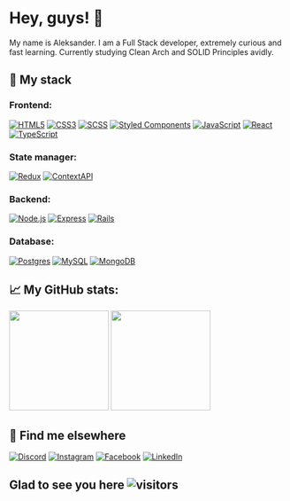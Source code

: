 # Hey, guys! :wave:

My name is Aleksander.
I am a Full Stack developer, extremely curious and fast learning.
Currently studying Clean Arch and SOLID Principles avidly.

## :page_with_curl: My stack

### Frontend:

[![HTML5](https://img.shields.io/badge/html5%20-%23E34F26.svg?&style=for-the-badge&logo=html5&logoColor=white)](#)
[![CSS3](https://img.shields.io/badge/css3%20-%231572B6.svg?&style=for-the-badge&logo=css3&logoColor=white)](#)
[![SCSS](https://img.shields.io/badge/SASS%20-hotpink.svg?&style=for-the-badge&logo=SASS&logoColor=white)](#)
[![Styled Components](https://img.shields.io/badge/styled--components-DB7093?style=for-the-badge&logo=styled-components&logoColor=white)](#)
[![JavaScript](https://img.shields.io/badge/javascript%20-%23c4c417.svg?&style=for-the-badge&logo=javascript&logoColor=w)](#)
[![React](https://img.shields.io/badge/react%20-%2320232a.svg?&style=for-the-badge&logo=react&logoColor=%2361DAFB)](#)
[![TypeScript](https://img.shields.io/badge/typescript-%23007ACC.svg?style=for-the-badge&logo=typescript&logoColor=white)](#)

### State manager:

[![Redux](https://img.shields.io/badge/redux%20-%23593d88.svg?&style=for-the-badge&logo=redux&logoColor=white)](#)
[![ContextAPI](https://img.shields.io/badge/context%20API%20-%2523593d88.svg?&style=for-the-badge&logoColor=white)](#)

### Backend:

[![Node.js](https://img.shields.io/badge/node.js%20-%2343853D.svg?&style=for-the-badge&logo=node.js&logoColor=white)](#)
[![Express](https://img.shields.io/badge/express.js%20-%23404d59.svg?&style=for-the-badge)](#)
[![Rails](https://img.shields.io/badge/rails-%23CC0000.svg?style=for-the-badge&logo=ruby-on-rails&logoColor=white)](#)

### Database:

[![Postgres](https://img.shields.io/badge/postgres-%23316192.svg?style=for-the-badge&logo=postgresql&logoColor=white)](#)
[![MySQL](https://img.shields.io/badge/mysql-%2300f.svg?&style=for-the-badge&logo=mysql&logoColor=white)](#)
[![MongoDB](https://img.shields.io/badge/MongoDB-%234ea94b.svg?&style=for-the-badge&logo=mongodb&logoColor=white)](#)

## :chart_with_upwards_trend: My GitHub stats:

<img height="180em" src="https://github-readme-stats-sigma-five.vercel.app/api?username=aleksandersousa&show_icons=true&hide_border=true&&count_private=true&include_all_commits=true" />

<img height="180em" src="https://github-readme-stats-sigma-five.vercel.app/api/top-langs/?username=aleksandersousa&layout=compact" />

## :iphone: Find me elsewhere

[![Discord](https://img.icons8.com/fluent/48/000000/discord-logo.png)](https://discordapp.com/users/484144193258782730)
[![Instagram](https://img.icons8.com/fluent/48/000000/instagram-new.png)](https://www.instagram.com/_bambin00/)
[![Facebook](https://img.icons8.com/fluent/48/000000/facebook-new.png)](https://www.facebook.com/aleksander.sousa.3/)
[![LinkedIn](https://img.shields.io/badge/linkedin-%230077B5.svg?style=for-the-badge&logo=linkedin&logoColor=white)](https://www.linkedin.com/in/aleksander-sousa-a06b03213)

## Glad to see you here ![visitors](https://visitor-badge.glitch.me/badge?page_id=${aleksandersousa}.${https://github.com/aleksandersousa/aleksandersousa.git)
